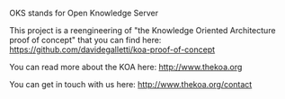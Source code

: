 
OKS stands for Open Knowledge Server

This project is a reengineering of "the Knowledge Oriented Architecture proof of concept" that 
you can find here: https://github.com/davidegalletti/koa-proof-of-concept

You can read more about the KOA here: http://www.thekoa.org

You can get in touch with us here: http://www.thekoa.org/contact
